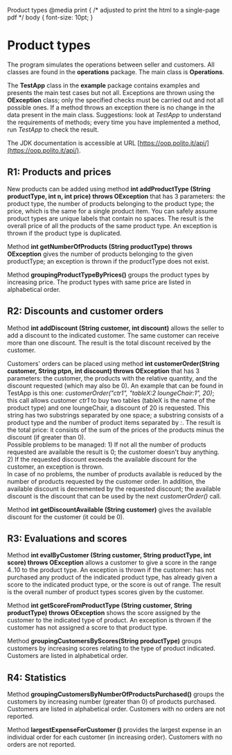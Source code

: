  Product types  @media print { /\* adjusted to print the html to a single-page pdf \*/ body { font-size: 10pt; }

Product types
=============

The program simulates the operations between seller and customers. All classes are found in the **operations** package. The main class is **Operations**.

The **TestApp** class in the **example** package contains examples and presents the main test cases but not all. Exceptions are thrown using the **OException** class; only the specified checks must be carried out and not all possible ones. If a method throws an exception there is no change in the data present in the main class. Suggestions: look at _TestApp_ to understand the requirements of methods; every time you have implemented a method, run _TestApp_ to check the result.

The JDK documentation is accessible at URL [https://oop.polito.it/api/](https://oop.polito.it/api/).

R1: Products and prices
-----------------------

New products can be added using method **int addProductType (String productType, int n, int price) throws OException** that has 3 parameters: the product type, the number of products belonging to the product type; the price, which is the same for a single product item. You can safely assume product types are unique labels that contain no spaces. The result is the overall price of all the products of the same product type. An exception is thrown if the product type is duplicated.

Method **int getNumberOfProducts (String productType) throws OException** gives the number of products belonging to the given productType; an exception is thrown if the productType does not exist.

Method **groupingProductTypeByPrices()** groups the product types by increasing price. The product types with same price are listed in alphabetical order.

R2: Discounts and customer orders
---------------------------------

Method **int addDiscount (String customer, int discount)** allows the seller to add a discount to the indicated customer. The same customer can receive more than one discount. The result is the total discount received by the customer.

Customers' orders can be placed using method **int customerOrder(String customer, String ptpn, int discount) throws OException** that has 3 parameters: the customer, the products with the relative quantity, and the discount requested (which may also be 0). An example that can be found in TestApp is this one: _customerOrder("ctr1", "tableX:2 loungeChair:1", 20)_; this call allows customer _ctr1_ to buy two tables (tableX is the name of the product type) and one loungeChair, a discount of 20 is requested. This string has two substrings separated by one space; a substring consists of a product type and the number of product items separated by _:_. The result is the total price: it consists of the sum of the prices of the products minus the discount (if greater than 0).  
Possible problems to be managed: 1) If not all the number of products requested are available the result is 0; the customer doesn't buy anything. 2) If the requested discount exceeds the available discount for the customer, an exception is thrown.  
In case of no problems, the number of products available is reduced by the number of products requested by the customer order. In addition, the available discount is decremented by the requested discount; the available discount is the discount that can be used by the next _customerOrder()_ call.

Method **int getDiscountAvailable (String customer)** gives the available discount for the customer (it could be 0).

R3: Evaluations and scores
--------------------------

Method **int evalByCustomer (String customer, String productType, int score) throws OException** allows a customer to give a score in the range 4..10 to the product type. An exception is thrown if the customer: has not purchased any product of the indicated product type, has already given a score to the indicated product type, or the score is out of range. The result is the overall number of product types scores given by the customer.

Method **int getScoreFromProductType (String customer, String productType) throws OException** shows the score assigned by the customer to the indicated type of product. An exception is thrown if the customer has not assigned a score to that product type.

Method **groupingCustomersByScores(String productType)** groups customers by increasing scores relating to the type of product indicated. Customers are listed in alphabetical order.

R4: Statistics
--------------

Method **groupingCustomersByNumberOfProductsPurchased()** groups the customers by increasing number (greater than 0) of products purchased. Customers are listed in alphabetical order. Customers with no orders are not reported.

Method **largestExpenseForCustomer ()** provides the largest expense in an individual order for each customer (in increasing order). Customers with no orders are not reported.